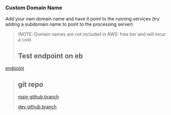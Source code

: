 
### Custom Domain Name

Add your own domain name and have it point to the running services (try adding a subdomain name to point to the processing server)
> !NOTE: Domain names are not included in AWS’ free tier and will incur a cost.
>## Test endpoint on eb
[endpoint](http://imagefilterer-dev.us-east-1.elasticbeanstalk.com/)
>## git repo
> [main github branch](https://github.com/bobbycrooz/project02-aws)
> 
> [dev github branch](https://github.com/bobbycrooz/project02-aws/tree/dev)
> 
